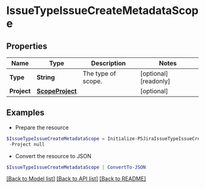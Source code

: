 # IssueTypeIssueCreateMetadataScope
## Properties

Name | Type | Description | Notes
------------ | ------------- | ------------- | -------------
**Type** | **String** | The type of scope. | [optional] [readonly] 
**Project** | [**ScopeProject**](ScopeProject.md) |  | [optional] 

## Examples

- Prepare the resource
```powershell
$IssueTypeIssueCreateMetadataScope = Initialize-PSJiraIssueTypeIssueCreateMetadataScope  -Type null `
 -Project null
```

- Convert the resource to JSON
```powershell
$IssueTypeIssueCreateMetadataScope | ConvertTo-JSON
```

[[Back to Model list]](../README.md#documentation-for-models) [[Back to API list]](../README.md#documentation-for-api-endpoints) [[Back to README]](../README.md)

